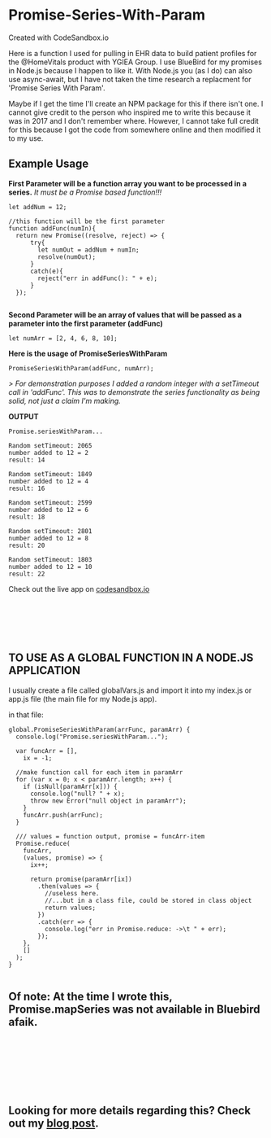 # Promise-Series-With-Param
Created with CodeSandbox.io

Here is a function I used for pulling in EHR data to build patient profiles for the @HomeVitals product with YGIEA Group.  I use BlueBird for my promises in Node.js because I happen to like it.  With Node.js you (as I do) can also use async-await, but I have not taken the time research a replacment for 'Promise Series With Param'.

Maybe if I get the time I'll create an NPM package for this if there isn't one.  I cannot give credit to the person who inspired me to write this because it was in 2017 and I don't remember where.  However, I cannot take full credit for this because I got the code from somewhere online and then modified it to my use.

## Example Usage

**First Parameter will be a function array you want to be processed in a series.**  *It must be a Promise based function!!!*

```
let addNum = 12;

//this function will be the first parameter
function addFunc(numIn){
  return new Promise((resolve, reject) => {
      try{
        let numOut = addNum + numIn;
        resolve(numOut);
      }
      catch(e){
        reject("err in addFunc(): " + e);
      }
  });


```

**Second Parameter will be an array of values that will be passed as a parameter into the first parameter (addFunc)**

```
let numArr = [2, 4, 6, 8, 10];

```



**Here is the usage of PromiseSeriesWithParam**

```
PromiseSeriesWithParam(addFunc, numArr);

```


*> For demonstration purposes I added a random integer with a setTimeout call in 'addFunc'.  This was to demonstrate the series functionality as being solid, not just a claim I'm making.*


**OUTPUT**

```
Promise.seriesWithParam... 

Random setTimeout: 2065 
number added to 12 = 2 
result: 14 

Random setTimeout: 1849 
number added to 12 = 4 
result: 16 

Random setTimeout: 2599 
number added to 12 = 6 
result: 18 

Random setTimeout: 2801 
number added to 12 = 8 
result: 20 

Random setTimeout: 1803 
number added to 12 = 10 
result: 22 

```


Check out the live app on [codesandbox.io](https://codesandbox.io/s/promise-series-with-param-48bnp)
<br><br><br><br><br><br>

## TO USE AS A GLOBAL FUNCTION IN A NODE.JS APPLICATION

I usually create a file called globalVars.js and import it into my index.js or app.js file (the main file for my Node.js app).

in that file:

```
global.PromiseSeriesWithParam(arrFunc, paramArr) {
  console.log("Promise.seriesWithParam...");

  var funcArr = [],
    ix = -1;

  //make function call for each item in paramArr
  for (var x = 0; x < paramArr.length; x++) {
    if (isNull(paramArr[x])) {
      console.log("null? " + x);
      throw new Error("null object in paramArr");
    }
    funcArr.push(arrFunc);
  }

  /// values = function output, promise = funcArr-item
  Promise.reduce(
    funcArr,
    (values, promise) => {
      ix++;

      return promise(paramArr[ix])
        .then(values => {
          //useless here.
          //...but in a class file, could be stored in class object
          return values;
        })
        .catch(err => {
          console.log("err in Promise.reduce: ->\t " + err);
        });
    },
    []
  );
}


```


## Of note: At the time I wrote this, Promise.mapSeries was not available in Bluebird afaik.
<br><br><br>
<br><br><br>

## Looking for more details regarding this?  Check out my [blog post](https://nevertherabbit.com/promise-serieswithparam-w-promise-mapseries/).
<br><br><br>
<br><br><br>
